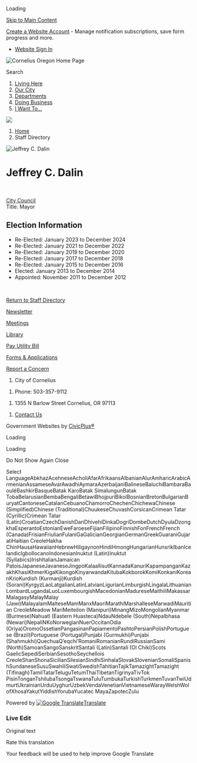 Loading

[Skip to Main Content](https://www.corneliusor.gov/directory.aspx?EID=31%2F)

[Create a Website Account](https://www.corneliusor.gov/MyAccount/ProfileCreate) - Manage notification subscriptions, save form progress and more.   

- [Website Sign In](https://www.corneliusor.gov/MyAccount)

![Cornelius Oregon Home Page](https://www.corneliusor.gov/ImageRepository/Document?documentID=72)

Search

1. [Living Here](https://www.corneliusor.gov/31/Living-Here)
2. [Our City](https://www.corneliusor.gov/27/Our-City)
3. [Departments](https://www.corneliusor.gov/101/Departments)
4. [Doing Business](https://www.corneliusor.gov/35/Doing-Business)
5. [I Want To...](https://www.corneliusor.gov/9/I-Want-To)

<!--THE END-->

![](https://www.corneliusor.gov/ImageRepository/Document?documentID=71)

1. [Home](https://www.corneliusor.gov)
2. Staff Directory

![Jeffrey C. Dalin](https://www.corneliusor.gov/ImageRepository/Document?documentID=501 "Jeffrey C. Dalin")

# Jeffrey C. Dalin

 

[City Council](https://www.corneliusor.gov/Directory.aspx?DID=22)  
Title: Mayor

## Election Information

- Re-Elected: January 2023 to December 2024
- Re-Elected: January 2021 to December 2022
- Re-Elected: January 2019 to December 2020
- Re-Elected: January 2017 to December 2018
- Re-Elected: January 2015 to December 2016
- Elected: January 2013 to December 2014
- Appointed: November 2011 to December 2012

 

[Return to Staff Directory](https://www.corneliusor.gov/Directory.aspx)

[Newsletter](https://www.corneliusor.gov/281/Newsletters)

[Meetings](https://www.corneliusor.gov/AgendaCenter)

[Library](https://www.corneliusor.gov/191/Library)

[Pay Utility Bill](https://cornelius.merchanttransact.com/Login)

[Forms &amp; Applications](https://www.corneliusor.gov/315/Forms-Applications)

[Report a Concern](https://www.corneliusor.gov/FormCenter/Report-a-Concern-18/Report-a-Concern-to-the-City-of-Corneliu-65)

1. City of Cornelius

<!--THE END-->

1. Phone: 503-357-9112

<!--THE END-->

1. 1355 N Barlow Street Cornelius, OR 97113

<!--THE END-->

1. [Contact Us](https://www.corneliusor.gov/directory)

Government Websites by [CivicPlus®](https://connect.civicplus.com/referral)

Loading

Loading

Do Not Show Again Close

Select LanguageAbkhazAcehneseAcholiAfarAfrikaansAlbanianAlurAmharicArabicArmenianAssameseAvarAwadhiAymaraAzerbaijaniBalineseBaluchiBambaraBaouléBashkirBasqueBatak KaroBatak SimalungunBatak TobaBelarusianBembaBengaliBetawiBhojpuriBikolBosnianBretonBulgarianBuryatCantoneseCatalanCebuanoChamorroChechenChichewaChinese (Simplified)Chinese (Traditional)ChuukeseChuvashCorsicanCrimean Tatar (Cyrillic)Crimean Tatar (Latin)CroatianCzechDanishDariDhivehiDinkaDogriDombeDutchDyulaDzongkhaEsperantoEstonianEweFaroeseFijianFilipinoFinnishFonFrenchFrench (Canada)FrisianFriulianFulaniGaGalicianGeorgianGermanGreekGuaraniGujaratiHaitian CreoleHakha ChinHausaHawaiianHebrewHiligaynonHindiHmongHungarianHunsrikIbanIcelandicIgboIlocanoIndonesianInuktut (Latin)Inuktut (Syllabics)IrishItalianJamaican PatoisJapaneseJavaneseJingpoKalaallisutKannadaKanuriKapampanganKazakhKhasiKhmerKigaKikongoKinyarwandaKitubaKokborokKomiKonkaniKoreanKrioKurdish (Kurmanji)Kurdish (Sorani)KyrgyzLaoLatgalianLatinLatvianLigurianLimburgishLingalaLithuanianLombardLugandaLuoLuxembourgishMacedonianMadureseMaithiliMakassarMalagasyMalayMalay (Jawi)MalayalamMalteseMamManxMaoriMarathiMarshalleseMarwadiMauritian CreoleMeadow MariMeiteilon (Manipuri)MinangMizoMongolianMyanmar (Burmese)Nahuatl (Eastern Huasteca)NdauNdebele (South)Nepalbhasa (Newari)NepaliNKoNorwegianNuerOccitanOdia (Oriya)OromoOssetianPangasinanPapiamentoPashtoPersianPolishPortuguese (Brazil)Portuguese (Portugal)Punjabi (Gurmukhi)Punjabi (Shahmukhi)QuechuaQʼeqchiʼRomaniRomanianRundiRussianSami (North)SamoanSangoSanskritSantali (Latin)Santali (Ol Chiki)Scots GaelicSepediSerbianSesothoSeychellois CreoleShanShonaSicilianSilesianSindhiSinhalaSlovakSlovenianSomaliSpanishSundaneseSusuSwahiliSwatiSwedishTahitianTajikTamazightTamazight (Tifinagh)TamilTatarTeluguTetumThaiTibetanTigrinyaTivTok PisinTonganTshilubaTsongaTswanaTuluTumbukaTurkishTurkmenTuvanTwiUdmurtUkrainianUrduUyghurUzbekVendaVenetianVietnameseWarayWelshWolofXhosaYakutYiddishYorubaYucatec MayaZapotecZulu

Powered by [![Google Translate](https://www.gstatic.com/images/branding/googlelogo/1x/googlelogo_color_42x16dp.png)Translate](https://translate.google.com)

### Live Edit

Original text

Rate this translation

Your feedback will be used to help improve Google Translate